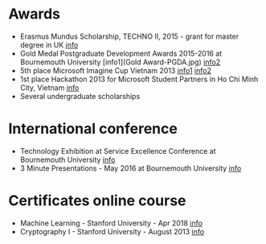 # Awards
* Erasmus Mundus Scholarship, TECHNO II, 2015 - grant for master degree in UK [info](http://htqt.hust.edu.vn/en/scholarships/173-thong-bao-hoc-bong-trao-doi-erasmus-mundus.html)
* Gold Medal Postgraduate Development Awards 2015-2016 at Bournemouth University
[info1](Gold Award-PGDA.jpg) [info2](https://maharabu.bournemouth.ac.uk/view/view.php?id=52875)
* 5th place Microsoft Imagine Cup Vietnam 2013 [info1](ImagineCup2013.jpg) [info2](https://www.youtube.com/watch?v=y_XdVPGTXYA)
* 1st place Hackathon 2013 for Microsoft Student Partners in Ho Chi Minh City, Vietnam [info](hackathon.jpg) 
* Several undergraduate scholarships

# International conference 
* Technology Exhibition at Service Excellence Conference at Bournemouth University [info](https://goo.gl/OGwnBk)
* 3 Minute Presentations - May 2016 at Bournemouth University [info](https://www.youtube.com/watch?v=yGeueWNixGU)

# Certificates online course 
* Machine Learning - Stanford University - Apr 2018 [info](https://www.coursera.org/account/accomplishments/certificate/6QY2GVL7AD2C)
* Cryptography I - Stanford University - August 2013 
[info](https://www.coursera.org/api/legacyCertificates.v1/spark/statementOfAccomplishment/971022~102361/pdf)